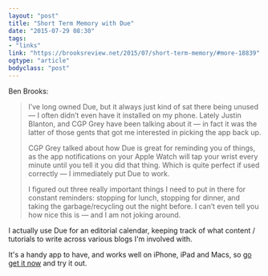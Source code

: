 ```yaml
---
layout: "post"
title: "Short Term Memory with Due"
date: "2015-07-29 08:30"
tags: 
- "links"
link: "https://brooksreview.net/2015/07/short-term-memory/#more-18839"
ogtype: "article"
bodyclass: "post"
---
```


Ben Brooks:

> I’ve long owned Due, but it always just kind of sat there being unused — I often didn’t even have it installed on my phone. Lately Justin Blanton, and CGP Grey have been talking about it — in fact it was the latter of those gents that got me interested in picking the app back up.
> 
> CGP Grey talked about how Due is great for reminding you of things, as the app notifications on your Apple Watch will tap your wrist every minute until you tell it you did that thing. Which is quite perfect if used correctly — I immediately put Due to work.
> 
> I figured out three really important things I need to put in there for constant reminders: stopping for lunch, stopping for dinner, and taking the garbage/recycling out the night before. I can’t even tell you how nice this is — and I am not joking around.

I actually use Due for an editorial calendar, keeping track of what content / tutorials to write across various blogs I'm involved with.

It's a handy app to have, and works well on iPhone, iPad and Macs, so [go get it now](http://www.dueapp.com/) and try it out.